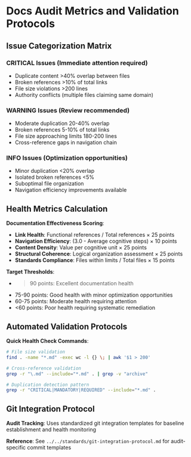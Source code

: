 # Docs Audit Metrics and Validation Protocols

## Issue Categorization Matrix

### CRITICAL Issues (Immediate attention required)
- Duplicate content >40% overlap between files
- Broken references >10% of total links
- File size violations >200 lines
- Authority conflicts (multiple files claiming same domain)

### WARNING Issues (Review recommended)
- Moderate duplication 20-40% overlap
- Broken references 5-10% of total links
- File size approaching limits 180-200 lines
- Cross-reference gaps in navigation chain

### INFO Issues (Optimization opportunities)
- Minor duplication <20% overlap
- Isolated broken references <5%
- Suboptimal file organization
- Navigation efficiency improvements available

## Health Metrics Calculation

**Documentation Effectiveness Scoring**:
- **Link Health**: Functional references / Total references × 25 points
- **Navigation Efficiency**: (3.0 - Average cognitive steps) × 10 points
- **Content Density**: Value per cognitive unit × 25 points
- **Structural Coherence**: Logical organization assessment × 25 points
- **Standards Compliance**: Files within limits / Total files × 15 points

**Target Thresholds**:
- >90 points: Excellent documentation health
- 75-90 points: Good health with minor optimization opportunities
- 60-75 points: Moderate health requiring attention
- <60 points: Poor health requiring systematic remediation

## Automated Validation Protocols

**Quick Health Check Commands**:
```bash
# File size validation
find . -name "*.md" -exec wc -l {} \; | awk '$1 > 200'

# Cross-reference validation
grep -r "\.md" --include="*.md" . | grep -v "archive"

# Duplication detection pattern
grep -r "CRITICAL|MANDATORY|REQUIRED" --include="*.md" .
```

## Git Integration Protocol

**Audit Tracking**: Uses standardized git integration templates for baseline establishment and health monitoring

**Reference**: See `../../standards/git-integration-protocol.md` for audit-specific commit templates